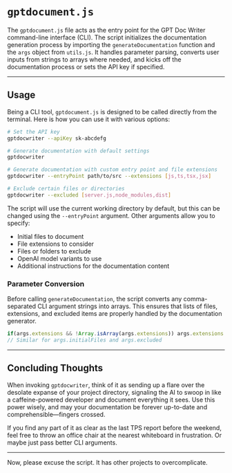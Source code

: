 
# `gptdocument.js`

The `gptdocument.js` file acts as the entry point for the GPT Doc Writer command-line interface (CLI). The script initializes the documentation generation process by importing the `generateDocumentation` function and the `args` object from `utils.js`. It handles parameter parsing, converts user inputs from strings to arrays where needed, and kicks off the documentation process or sets the API key if specified.

---

## Usage

Being a CLI tool, `gptdocument.js` is designed to be called directly from the terminal. Here is how you can use it with various options:

```bash
# Set the API key
gptdocwriter --apiKey sk-abcdefg

# Generate documentation with default settings
gptdocwriter

# Generate documentation with custom entry point and file extensions
gptdocwriter --entryPoint path/to/src --extensions [js,ts,tsx,jsx]

# Exclude certain files or directories
gptdocwriter --excluded [server.js,node_modules,dist]
```

The script will use the current working directory by default, but this can be changed using the `--entryPoint` argument. Other arguments allow you to specify:
- Initial files to document
- File extensions to consider
- Files or folders to exclude
- OpenAI model variants to use
- Additional instructions for the documentation content

### Parameter Conversion

Before calling `generateDocumentation`, the script converts any comma-separated CLI argument strings into arrays. This ensures that lists of files, extensions, and excluded items are properly handled by the documentation generator.

```javascript
if(args.extensions && !Array.isArray(args.extensions)) args.extensions = [args.extensions];
// Similar for args.initialFiles and args.excluded
```

---

## Concluding Thoughts

When invoking `gptdocwriter`, think of it as sending up a flare over the desolate expanse of your project directory, signaling the AI to swoop in like a caffeine-powered developer and document everything it sees. Use this power wisely, and may your documentation be forever up-to-date and comprehensible—fingers crossed.

If you find any part of it as clear as the last TPS report before the weekend, feel free to throw an office chair at the nearest whiteboard in frustration. Or maybe just pass better CLI arguments.

---

Now, please excuse the script. It has other projects to overcomplicate.
